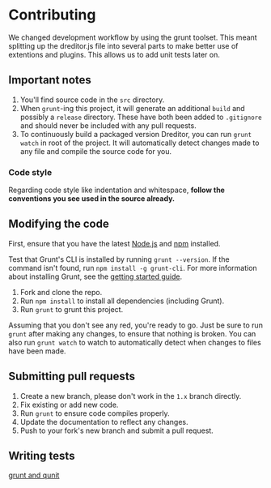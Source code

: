 # Contributing

We changed development workflow by using the grunt toolset. This meant splitting up the dreditor.js file into several parts to make better use of extentions and plugins. This allows us to add unit tests later on.

## Important notes

1. You'll find source code in the `src` directory.
1. When `grunt`-ing this project, it will generate an additional `build` and possibly a `release` directory. These have both been added to `.gitignore` and should never be included with any pull requests.
1. To continuously build a packaged version Dreditor, you can run `grunt watch` in root of the project. It will automatically detect changes made to any file and compile the source code for you.

### Code style
Regarding code style like indentation and whitespace, **follow the conventions you see used in the source already.**

## Modifying the code
First, ensure that you have the latest [Node.js](http://nodejs.org/) and [npm](http://npmjs.org/) installed.

Test that Grunt's CLI is installed by running `grunt --version`.  If the command isn't found, run `npm install -g grunt-cli`.  For more information about installing Grunt, see the [getting started guide](http://gruntjs.com/getting-started).

1. Fork and clone the repo.
1. Run `npm install` to install all dependencies (including Grunt).
1. Run `grunt` to grunt this project.

Assuming that you don't see any red, you're ready to go. Just be sure to run `grunt` after making any changes, to ensure that nothing is broken. You can also run `grunt watch` to watch to automatically detect when changes to files have been made.

## Submitting pull requests

1. Create a new branch, please don't work in the `1.x` branch directly.
2. Fix existing or add new code.
3. Run `grunt` to ensure code compiles properly.
4. Update the documentation to reflect any changes.
5. Push to your fork's new branch and submit a pull request.

## Writing tests

[grunt and qunit](http://jordankasper.com/blog/2013/04/automated-javascript-tests-using-grunt-phantomjs-and-qunit/)

